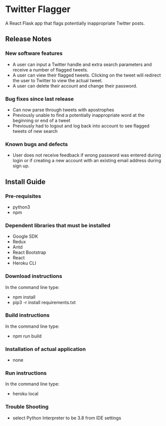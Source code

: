 # Twitter Flagger
A React Flask app that flags potentially inappropriate Twitter posts.

## Release Notes
### New software features

- A user can input a Twitter handle and extra search parameters and receive a number of flagged tweets.
- A user can view their flagged tweets. Clicking on the tweet will redirect the user to Twitter to view the actual tweet.
- A user can delete their account and change their password.

### Bug fixes since last release

- Can now parse through tweets with apostrophes
- Previously unable to find a potentially inappropriate word at the beginning or end of a tweet
- Previously had to logout and log back into account to see flagged tweets of new search

### Known bugs and defects

- User does not receive feedback if wrong password was entered during login or if creating a new account with an existing email address during sign up. 

## Install Guide
### Pre-requisites

- python3
- npm

### Dependent libraries that must be installed

- Google SDK
- Redux
- Antd
- React Bootstrap
- React
- Heroku CLI

### Download instructions

In the command line type:

- npm install
- pip3 -r install requirements.txt

### Build instructions

In the command line type:

- npm run build

### Installation of actual application
- none

### Run instructions

In the command line type:

- heroku local

### Trouble Shooting
- select Python Interpreter to be 3.8 from IDE settings


